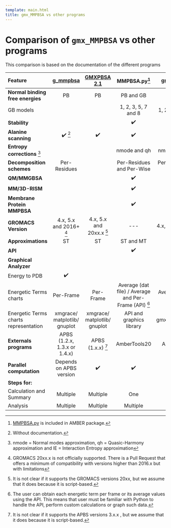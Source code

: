 ```yaml
---
template: main.html
title: gmx_MMPBSA vs other programs
---
```


# Comparison of `gmx_MMPBSA` vs other programs
This comparison is based on the documentation of the different programs

| Feature                               |        [g_mmpbsa][1]         |       [GMXPBSA 2.1][2]       |                     MMPBSA.py[^1]                     |      [gmx_MMPBSA][3]      |
|:--------------------------------------|:----------------------------:|:----------------------------:|:-----------------------------------------------------:|:-------------------------:|
| **Normal binding free energies**      |              PB              |              PB              |                       PB and GB                       |         PB and GB         |
| GB models                             |                              |                              |                  1, 2, 3, 5, 7 and 8                  |    1, 2, 3, 5, 7 and 8    |
| **Stability**                         |                              |                              |                  :heavy_check_mark:                   |    :heavy_check_mark:     |
| **Alanine scanning**                  |   :heavy_check_mark: [^2]    |      :heavy_check_mark:      |                  :heavy_check_mark:                   |    :heavy_check_mark:     |
| **Entropy corrections** [^3]          |                              |                              |                     nmode and qh                      |     nmode, qh, and IE     |
| **Decomposition schemes**             |         Per-Residues         |                              |               Per-Residues and Per-Wise               | Per-Residues and Per-Wise |
| **QM/MMGBSA**                         |                              |                              |                  :heavy_check_mark:                   |    :heavy_check_mark:     |
| **MM/3D-RISM**                        |                              |                              |                  :heavy_check_mark:                   |    :heavy_check_mark:     |
| **Membrane Protein MMPBSA**           |                              |                              |                  :heavy_check_mark:                   |    :heavy_check_mark:     |
| **GROMACS Version**                   |   4.x, 5.x and 2016+ [^4]    |   4.x, 5.x and 20xx.x [^5]   |                          ---                          |    4.x, 5.x and 20xx.x    |
| **Approximations**                    |              ST              |              ST              |                       ST and MT                       |         ST and MT         |
| **API**                               |                              |                              |                  :heavy_check_mark:                   |    :heavy_check_mark:     |
| **Graphical Analyzer**                |                              |                              |                                                       |    :heavy_check_mark:     |
| Energy to PDB                         |      :heavy_check_mark:      |                              |                                                       |    :heavy_check_mark:     |
| Energetic Terms charts                |          Per-Frame           |          Per-Frame           | Average (dat file) / Average and Per-Frame (API) [^6] |   Average and Per-frame   |
| Energetic Terms charts representation | xmgrace/ matplotlib/ gnuplot | xmgrace/ matplotlib/ gnuplot |               API and graphics library                |      gmx_MMPBSA_ana       |
| **Externals programs**                | APBS (1.2.x, 1.3.x or 1.4.x) |      APBS (1.x.x) [^7]       |                     AmberTools20                      |       AmberTools20        |
| **Parallel computation**              |   Depends on APBS version    |      :heavy_check_mark:      |                  :heavy_check_mark:                   |    :heavy_check_mark:     |
| **Steps for:**                        |                              |                              |                                                       |                           |
| Calculation and Summary               |           Multiple           |           Multiple           |                          One                          |            One            |
| Analysis                              |           Multiple           |           Multiple           |                       Multiple                        |            One            |




  [^1]: [MMPBSA.py][4] is included in AMBER package.
  [^2]: Without documentation.
  [^3]: nmode = Normal modes approximation, qh = Quasic-Harmony approximation and IE = Interaction Entropy
approximation
  [^4]: GROMACS 20xx.x is not officially supported. There is a Pull Request that offers a minimum of compatibility 
with versions higher than 2016.x but with limitations
  [^5]: It is not clear if it supports the GROMACS versions 20xx, but we assume that it does because 
it is script-based.
  [^6]: The user can obtain each energetic term per frame or its average values using the API. This means that
 user must be familiar with Python to handle the API, perform custom calculations or graph such data.
  [^7]: It is not clear if it supports the APBS versions 3.x.x , but we assume that it does because it is 
script-based.


  [1]: https://github.com/RashmiKumari/g_mmpbsa
  [2]: https://github.com/aspitaleri/gmxpbsa
  [3]: https://github.com/Valdes-Tresanco-MS/gmx_MMPBSA
  [4]: https://ambermd.org/doc12/Amber20.pdf#chapter.34

  